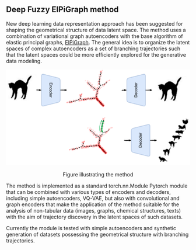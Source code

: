 ## Deep Fuzzy ElPiGraph method

New deep learning data representation approach has been suggested for shaping the geometrical structure of data latent space. The method uses a combination of variational graph autoencoders with the base algorithm of elastic principal graphs, [ElPiGraph](https://github.com/j-bac/elpigraph-python). The general idea is to organize the latent spaces of complex autoencoders as a set of branching trajectories such that the latent spaces could be more efficiently explored for the generative data modeling. 

![image](deepelpigraph.png)

<center>Figure illustrating the method</center>

The method is implemented as a standard torch.nn.Module Pytorch module that can be combined with various types of encoders and decoders, including simple autoencoders, VQ-VAE, but also with convolutional and graph encoders that make the application of the method suitable for the analysis of non-tabular data (images, graphs, chemical structures, texts) with the aim of trajectory discovery in the latent spaces of such datasets. 


Currently the module is tested with simple autoencoders and synthetic generation of datasets possessing the geometrical structure with branching trajectories. 
